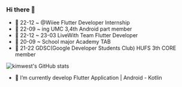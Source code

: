 ### Hi there 👋
- 🏢 22-12 ~ @Wiiee Flutter Developer Internship
- 🏢 22-09 ~ ing  UMC 3,4th Android part member 
- 🏢 22-12 ~ 23-03 LiveWith Team Flutter Developer
- 🏢 20-09 ~ School major Academy TAB
- 🏢 21-22 GDSC(Google Developer Students Club) HUFS 3th CORE member

![kimwest's GitHub stats](https://github-readme-stats.vercel.app/api?username=kimwest00&show_icons=true&theme=radical)

- 🌱 I’m currently develop Flutter Application | Android - Kotlin

